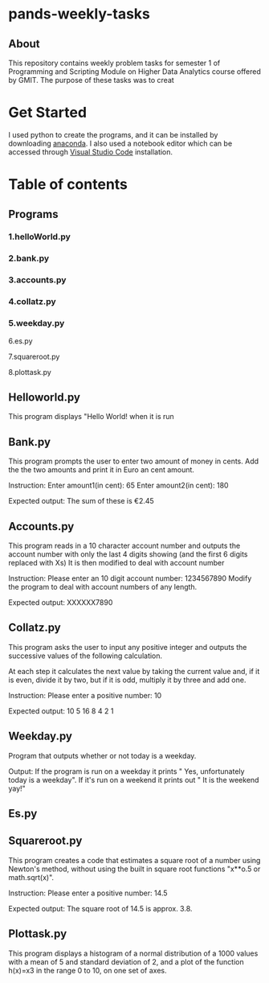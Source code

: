 # pands-weekly-tasks

## About
This repository contains weekly problem tasks for semester 1 of Programming and Scripting Module on Higher Data Analytics course offered by GMIT.
The purpose of these tasks was to creat

# Get Started
I used python to create the programs, and it can be installed by downloading [anaconda](https://www.anaconda.com/download).
I also used a notebook editor which can be accessed through [Visual Studio Code](https://code.visualstudio.com/) installation.

# Table of contents

## Programs
### 1.helloWorld.py

### 2.bank.py

###     3.accounts.py
###     4.collatz.py
###     5.weekday.py

6.es.py

7.squareroot.py

8.plottask.py

## Helloworld.py
This program displays "Hello World! when it is run

## Bank.py
This program prompts the user to enter two amount of money in cents.
Add the the two amounts and print it in Euro an cent amount.

Instruction:
    Enter amount1(in cent): 65
    Enter amount2(in cent): 180

Expected output:
    The sum of these is €2.45


## Accounts.py
This program reads in a 10 character account number and outputs the account number with only the last 4 digits showing (and the first 6 digits replaced with Xs)
It is then modified to deal with account number

Instruction:
    Please enter an 10 digit account number: 1234567890
    Modify the program to deal with account numbers of any length.

Expected output:
    XXXXXX7890


## Collatz.py
This program asks the user to input any positive integer and outputs the successive values of the following calculation.

At each step it calculates the next value by taking the current value and, if it is even, divide it by two, but if it is odd, multiply it by three and add one.

Instruction:
    Please enter a positive number: 10

Expected output:
    10 5 16 8 4 2 1


## Weekday.py
Program that outputs whether or not today is a weekday.

Output:
    If the program is run on a weekday it prints " Yes, unfortunately today is a weekday".
    If it's run on a weekend it prints out " It is the weekend yay!"

## Es.py


## Squareroot.py
This program creates a code that estimates a square root of a number using
Newton's method, without using the built in square root functions "x**o.5 or math.sqrt(x)".

Instruction:
    Please enter a positive number: 14.5

Expected output:
    The square root of 14.5 is approx. 3.8.


## Plottask.py
This program displays a histogram of a normal distribution of a 1000 values with a mean of 5 and standard deviation of 2, 
and a plot of the function  h(x)=x3 in the range 0 to 10, on one set of axes.

